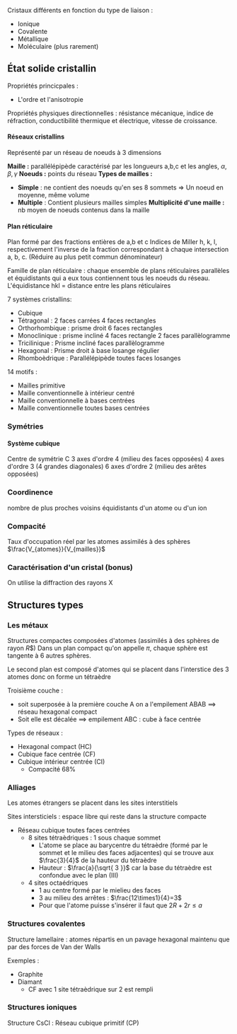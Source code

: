 
Cristaux différents en fonction du type de liaison :
* Ionique
* Covalente
* Métallique
* Moléculaire (plus rarement)

## État solide cristallin
Propriétés princicpales : 
* L'ordre et l'anisotropie

Propriétés physiques directionnelles : résistance mécanique, indice de réfraction, conductibilité thermique et électrique, vitesse de croissance.

#### Réseaux cristallins
Représenté par un réseau de noeuds à 3 dimensions

**Maille :** parallélépipède  caractérisé par les longueurs a,b,c et les angles, $\alpha, \beta, \gamma$
**Noeuds :**  points du réseau
**Types de mailles :**
* **Simple** : ne contient des noeuds qu'en ses 8 sommets => Un noeud en moyenne, même volume
* **Multiple** : Contient plusieurs mailles simples
**Multiplicité d'une maille :** nb moyen de noeuds contenus dans la maille


#### Plan réticulaire
Plan formé par des fractions entières de a,b et c
Indices de Miller h, k, l, respectivement l'inverse de la fraction correspondant  à chaque intersection a, b, c. (Réduire au plus petit commun dénominateur)

Famille de plan réticulaire : chaque ensemble de plans réticulaires parallèles et équidistants qui a eux tous contiennent tous les noeuds du réseau. 
L'équidistance hkl = distance entre les plans réticulaires

7 systèmes cristallins:
* Cubique
* Tétragonal : 2 faces carrées 4 faces rectangles
* Orthorhombique : prisme droit 6 faces rectangles
* Monoclinique : prisme incliné 4 faces rectangle 2 faces parallèlogramme
* Tricilinique : Prisme incliné  faces parallèlogramme
* Hexagonal : Prisme droit à base losange régulier
* Rhomboèdrique : Parallélépipède toutes faces losanges

14 motifs :
* Mailles primitive
* Maille conventionnelle à intérieur centré
* Maille conventionnelle à bases centrées
* Maille conventionnelle toutes bases centrées

### Symétries
#### Système cubique
Centre de symétrie C
3 axes d'ordre 4 (milieu des faces opposées)
4 axes d'ordre 3 (4 grandes diagonales)
6 axes d'ordre 2 (milieu des arêtes opposées)


### Coordinence
nombre de plus proches voisins équidistants d'un atome ou d'un ion

### Compacité
Taux d'occupation réel par les atomes assimilés à des sphères
$\frac{V_{atomes}}{V_{mailles}}$

### Caractérisation d'un cristal (bonus)
On utilise la diffraction des rayons X

## Structures types
### Les métaux
Structures compactes composées d'atomes (assimilés à des sphères de rayon $R$$)
Dans un plan compact qu'on appelle $\pi$, chaque sphère est tangente à 6 autres sphères.

Le second plan est composé d'atomes qui se placent dans l'interstice des 3 atomes donc on forme un tétraèdre

Troisième couche :
* soit superposée à la première couche A on a l'empilement ABAB $\implies$ réseau hexagonal compact
* Soit elle est décalée $\implies$ empilement ABC : cube à face centrée

Types de réseaux :
* Hexagonal compact (HC)
* Cubique face centrée (CF)
* Cubique intérieur centrée (CI)
	* Compacité 68%

### Alliages
Les atomes étrangers se placent dans les sites interstitiels

Sites intersticiels : espace libre qui reste dans la structure compacte

* Réseau cubique toutes faces centrées 
	* 8 sites tétraèdriques : 1 sous chaque sommet
		* L'atome se place au barycentre du tétraèdre (formé par le sommet et le milieu des faces adjacentes) qui se trouve aux $\frac{3}{4}$ de la hauteur du tétraèdre
		* Hauteur : $\frac{a}{\sqrt{ 3 }}$ car la base du tétraèdre est confondue avec le plan (III)
	* 4 sites octaédriques
		* 1 au centre formé par le mielieu des faces
		* 3 au milieu des arrêtes : $\frac{12\times1}{4}=3$
		* Pour que l'atome puisse s'insérer il faut que $2R + 2r \leq a$

### Structures covalentes
Structure lamellaire : atomes répartis en un pavage hexagonal maintenu que par des forces de Van der Walls

Exemples : 
* Graphite
* Diamant
	* CF avec 1 site tétraèdrique sur 2 est rempli

### Structures ioniques
Structure CsCl : Réseau cubique primitif (CP)
